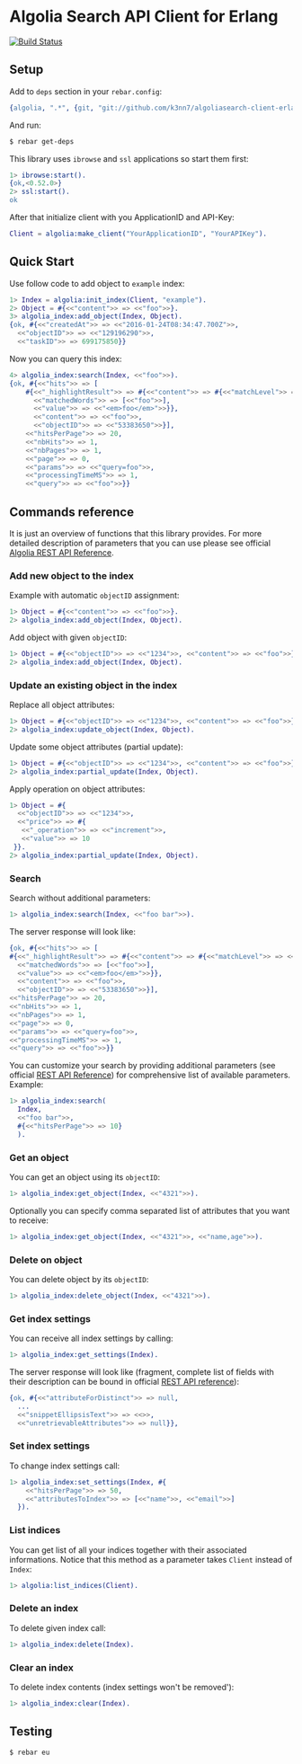 # Algolia Search API Client for Erlang

[![Build Status](https://travis-ci.org/k3nn7/algoliasearch-client-erlang.svg)](https://travis-ci.org/k3nn7/algoliasearch-client-erlang)

Setup
-----

Add to `deps` section in your `rebar.config`:
```erlang
{algolia, ".*", {git, "git://github.com/k3nn7/algoliasearch-client-erlang.git", {tag, "0.1.0"}}}
```

And run:
```bash
$ rebar get-deps
```

This library uses `ibrowse` and `ssl` applications so start them first:
```erlang
1> ibrowse:start().
{ok,<0.52.0>}
2> ssl:start().
ok
```

After that initialize client with you ApplicationID and API-Key:

```erlang
Client = algolia:make_client("YourApplicationID", "YourAPIKey").
```


Quick Start
-----------

Use follow code to add object to `example` index:

```erlang
1> Index = algolia:init_index(Client, "example").
2> Object = #{<<"content">> => <<"foo">>}.
3> algolia_index:add_object(Index, Object).
{ok, #{<<"createdAt">> => <<"2016-01-24T08:34:47.700Z">>,
  <<"objectID">> => <<"129196290">>,
  <<"taskID">> => 699175850}}

```

Now you can query this index:

```erlang
4> algolia_index:search(Index, <<"foo">>).
{ok, #{<<"hits">> => [
    #{<<"_highlightResult">> => #{<<"content">> => #{<<"matchLevel">> => <<"full">>,
      <<"matchedWords">> => [<<"foo">>],
      <<"value">> => <<"<em>foo</em>">>}},
      <<"content">> => <<"foo">>,
      <<"objectID">> => <<"53383650">>}],
    <<"hitsPerPage">> => 20,
    <<"nbHits">> => 1,
    <<"nbPages">> => 1,
    <<"page">> => 0,
    <<"params">> => <<"query=foo">>,
    <<"processingTimeMS">> => 1,
    <<"query">> => <<"foo">>}}
```

Commands reference
------------------

It is just an overview of functions that this library provides. For more detailed description of parameters that you can use please see official [Algolia REST API Reference](https://www.algolia.com/doc/rest).

### Add new object to the index

Example with automatic `objectID` assignment:

```erlang
1> Object = #{<<"content">> => <<"foo">>}.
2> algolia_index:add_object(Index, Object).
```

Add object with given `objectID`:

```erlang
1> Object = #{<<"objectID">> => <<"1234">>, <<"content">> => <<"foo">>}.
2> algolia_index:add_object(Index, Object).
```

### Update an existing object in the index

Replace all object attributes:

```erlang
1> Object = #{<<"objectID">> => <<"1234">>, <<"content">> => <<"foo">>}.
2> algolia_index:update_object(Index, Object).
```

Update some object attributes (partial update):

```erlang
1> Object = #{<<"objectID">> => <<"1234">>, <<"content">> => <<"foo">>}.
2> algolia_index:partial_update(Index, Object).
```

Apply operation on object attributes:

```erlang
1> Object = #{
  <<"objectID">> => <<"1234">>,
  <<"price">> => #{
   <<"_operation">> => <<"increment">>,
   <<"value">> => 10
 }}.
2> algolia_index:partial_update(Index, Object).
```

### Search

Search without additional parameters:

```erlang
1> algolia_index:search(Index, <<"foo bar">>).
```

The server response will look like:

```erlang
{ok, #{<<"hits">> => [
#{<<"_highlightResult">> => #{<<"content">> => #{<<"matchLevel">> => <<"full">>,
  <<"matchedWords">> => [<<"foo">>],
  <<"value">> => <<"<em>foo</em>">>}},
  <<"content">> => <<"foo">>,
  <<"objectID">> => <<"53383650">>}],
<<"hitsPerPage">> => 20,
<<"nbHits">> => 1,
<<"nbPages">> => 1,
<<"page">> => 0,
<<"params">> => <<"query=foo">>,
<<"processingTimeMS">> => 1,
<<"query">> => <<"foo">>}}
```

You can customize your search by providing additional parameters (see official [REST API Reference](https://www.algolia.com/doc/rest#full-text-search-parameters)) for comprehensive list of available parameters.
Example:

```erlang
1> algolia_index:search(
  Index,
  <<"foo bar">>,
  #{<<"hitsPerPage">> => 10}
  ).
```

### Get an object

You can get an object using its `objectID`:

```erlang
1> algolia_index:get_object(Index, <<"4321">>).
```

Optionally you can specify comma separated list of attributes that you want to receive:
```erlang
1> algolia_index:get_object(Index, <<"4321">>, <<"name,age">>).
```

### Delete on object

You can delete object by its `objectID`:

```erlang
1> algolia_index:delete_object(Index, <<"4321">>).
```

### Get index settings

You can receive all index settings by calling:

```erlang
1> algolia_index:get_settings(Index).
```

The server response will look like (fragment, complete list of fields with their description can be bound in official [REST API reference](https://www.algolia.com/doc/rest#get-index-settings)):

```erlang
{ok, #{<<"attributeForDistinct">> => null,
  ...
  <<"snippetEllipsisText">> => <<>>,
  <<"unretrievableAttributes">> => null}},
```

### Set index settings

To change index settings call:

```erlang
1> algolia_index:set_settings(Index, #{
    <<"hitsPerPage">> => 50,
    <<"attributesToIndex">> => [<<"name">>, <<"email">>]
  }).
```

### List indices

You can get list of all your indices together with their associated informations.
Notice that this method as a parameter takes `Client` instead of `Index`:

```erlang
1> algolia:list_indices(Client).
```

### Delete an index

To delete given index call:

```erlang
1> algolia_index:delete(Index).
```

### Clear an index

To delete index contents (index settings won't be removed'):

```erlang
1> algolia_index:clear(Index).
```

Testing
-------
```bash
$ rebar eu
```
